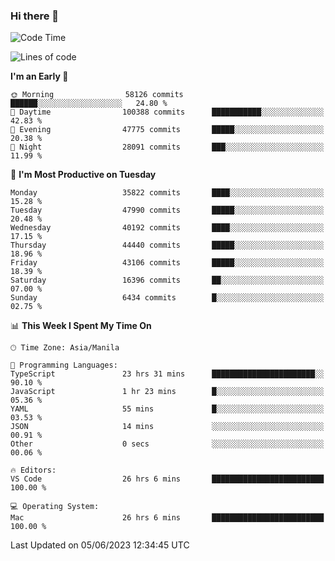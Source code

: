 ### Hi there 👋

<!--START_SECTION:waka-->
![Code Time](http://img.shields.io/badge/Code%20Time-4%2C029%20hrs%2030%20mins-blue)

![Lines of code](https://img.shields.io/badge/From%20Hello%20World%20I%27ve%20Written-98.2%20million%20lines%20of%20code-blue)

**I'm an Early 🐤** 

```text
🌞 Morning                58126 commits       ██████░░░░░░░░░░░░░░░░░░░   24.80 % 
🌆 Daytime                100388 commits      ███████████░░░░░░░░░░░░░░   42.83 % 
🌃 Evening                47775 commits       █████░░░░░░░░░░░░░░░░░░░░   20.38 % 
🌙 Night                  28091 commits       ███░░░░░░░░░░░░░░░░░░░░░░   11.99 % 
```
📅 **I'm Most Productive on Tuesday** 

```text
Monday                   35822 commits       ████░░░░░░░░░░░░░░░░░░░░░   15.28 % 
Tuesday                  47990 commits       █████░░░░░░░░░░░░░░░░░░░░   20.48 % 
Wednesday                40192 commits       ████░░░░░░░░░░░░░░░░░░░░░   17.15 % 
Thursday                 44440 commits       █████░░░░░░░░░░░░░░░░░░░░   18.96 % 
Friday                   43106 commits       █████░░░░░░░░░░░░░░░░░░░░   18.39 % 
Saturday                 16396 commits       ██░░░░░░░░░░░░░░░░░░░░░░░   07.00 % 
Sunday                   6434 commits        █░░░░░░░░░░░░░░░░░░░░░░░░   02.75 % 
```


📊 **This Week I Spent My Time On** 

```text
🕑︎ Time Zone: Asia/Manila

💬 Programming Languages: 
TypeScript               23 hrs 31 mins      ███████████████████████░░   90.10 % 
JavaScript               1 hr 23 mins        █░░░░░░░░░░░░░░░░░░░░░░░░   05.36 % 
YAML                     55 mins             █░░░░░░░░░░░░░░░░░░░░░░░░   03.53 % 
JSON                     14 mins             ░░░░░░░░░░░░░░░░░░░░░░░░░   00.91 % 
Other                    0 secs              ░░░░░░░░░░░░░░░░░░░░░░░░░   00.06 % 

🔥 Editors: 
VS Code                  26 hrs 6 mins       █████████████████████████   100.00 % 

💻 Operating System: 
Mac                      26 hrs 6 mins       █████████████████████████   100.00 % 
```


 Last Updated on 05/06/2023 12:34:45 UTC
<!--END_SECTION:waka-->


<!--
**rad182/rad182** is a ✨ _special_ ✨ repository because its `README.md` (this file) appears on your GitHub profile.

Here are some ideas to get you started:

- 🔭 I’m currently working on ...
- 🌱 I’m currently learning ...
- 👯 I’m looking to collaborate on ...
- 🤔 I’m looking for help with ...
- 💬 Ask me about ...
- 📫 How to reach me: ...
- 😄 Pronouns: ...
- ⚡ Fun fact: ...
-->
